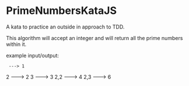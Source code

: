 # PrimeNumbersKataJS

A kata to practice an outside in approach to TDD.

This algorithm will accept an integer and will return all the prime numbers within it.

example input/output:

     ---> 1
2    ---> 2
3    ---> 3
2,2  ---> 4
2,3  ---> 6

